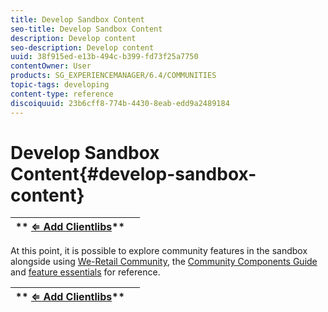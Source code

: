 ```yaml
---
title: Develop Sandbox Content
seo-title: Develop Sandbox Content
description: Develop content 
seo-description: Develop content 
uuid: 38f915ed-e13b-494c-b399-fd73f25a7750
contentOwner: User
products: SG_EXPERIENCEMANAGER/6.4/COMMUNITIES
topic-tags: developing
content-type: reference
discoiquuid: 23b6cff8-774b-4430-8eab-edd9a2489184
---
```


# Develop Sandbox Content{#develop-sandbox-content}

| ** [⇐ Add Clientlibs](../../communities/using/add-clientlibs.md)** |  |
|---|---|

At this point, it is possible to explore community features in the sandbox alongside using [We-Retail Community](../../sites/developing/using/we-retail.md), the [Community Components Guide](../../communities/using/components-guide.md) and [feature essentials](../../communities/using/essentials.md) for reference.

| ** [⇐ Add Clientlibs](../../communities/using/add-clientlibs.md)** |  |
|---|---|

